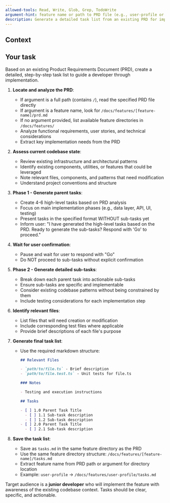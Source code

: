 ```yaml
---
allowed-tools: Read, Write, Glob, Grep, TodoWrite
argument-hint: feature name or path to PRD file (e.g., user-profile or /docs/features/user-profile/prd.md)
description: Generate a detailed task list from an existing PRD for implementation
---
```


## Context

<!-- Check current directory and available feature directories -->

## Your task

Based on an existing Product Requirements Document (PRD), create a detailed, step-by-step task list to guide a developer through implementation.

1. **Locate and analyze the PRD**:

   - If argument is a full path (contains `/`), read the specified PRD file directly
   - If argument is a feature name, look for `/docs/features/[feature-name]/prd.md`
   - If no argument provided, list available feature directories in `/docs/features/`
   - Analyze functional requirements, user stories, and technical considerations
   - Extract key implementation needs from the PRD

2. **Assess current codebase state**:

   - Review existing infrastructure and architectural patterns
   - Identify existing components, utilities, or features that could be leveraged
   - Note relevant files, components, and patterns that need modification
   - Understand project conventions and structure

3. **Phase 1 - Generate parent tasks**:

   - Create 4-6 high-level tasks based on PRD analysis
   - Focus on main implementation phases (e.g., data layer, API, UI, testing)
   - Present tasks in the specified format WITHOUT sub-tasks yet
   - Inform user: "I have generated the high-level tasks based on the PRD. Ready to generate the sub-tasks? Respond with 'Go' to proceed."

4. **Wait for user confirmation**:

   - Pause and wait for user to respond with "Go"
   - Do NOT proceed to sub-tasks without explicit confirmation

5. **Phase 2 - Generate detailed sub-tasks**:

   - Break down each parent task into actionable sub-tasks
   - Ensure sub-tasks are specific and implementable
   - Consider existing codebase patterns without being constrained by them
   - Include testing considerations for each implementation step

6. **Identify relevant files**:

   - List files that will need creation or modification
   - Include corresponding test files where applicable
   - Provide brief descriptions of each file's purpose

7. **Generate final task list**:

   - Use the required markdown structure:

     ```markdown
     ## Relevant Files

     - `path/to/file.ts` - Brief description
     - `path/to/file.test.ts` - Unit tests for file.ts

     ### Notes

     - Testing and execution instructions

     ## Tasks

     - [ ] 1.0 Parent Task Title
       - [ ] 1.1 Sub-task description
       - [ ] 1.2 Sub-task description
     - [ ] 2.0 Parent Task Title
       - [ ] 2.1 Sub-task description
     ```

8. **Save the task list**:
   - Save as `tasks.md` in the same feature directory as the PRD
   - Use the same feature directory structure: `/docs/features/[feature-name]/tasks.md`
   - Extract feature name from PRD path or argument for directory location
   - Example: `user-profile` → `/docs/features/user-profile/tasks.md`

Target audience is a **junior developer** who will implement the feature with awareness of the existing codebase context. Tasks should be clear, specific, and actionable.

